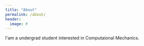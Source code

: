 ```yaml
---
title: "About"
permalink: /about/
header:
  image: #
---
```


I'am a undergrad student interested in Computaional Mechanics.
